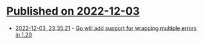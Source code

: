 # [Published on 2022-12-03](index.md)

* [2022-12-03, 23:35:21](https://lobste.rs/s/mrdhu1/go_will_add_support_for_wrapping_multiple) - [Go will add support for wrapping multiple errors in 1.20](https://github.com/golang/go/issues/53435)
